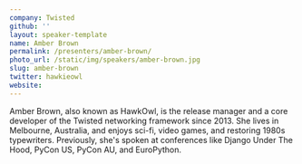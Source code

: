 ```yaml
---
company: Twisted
github: ''
layout: speaker-template
name: Amber Brown
permalink: /presenters/amber-brown/
photo_url: /static/img/speakers/amber-brown.jpg
slug: amber-brown
twitter: hawkieowl
website:
---
```


Amber Brown, also known as HawkOwl, is the release manager and a core developer of the Twisted networking framework since 2013. She lives in Melbourne, Australia, and enjoys sci-fi, video games, and restoring 1980s typewriters. Previously, she's spoken at conferences like Django Under The Hood, PyCon US, PyCon AU, and EuroPython.
